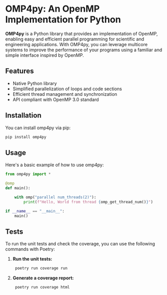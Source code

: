 # OMP4py: An OpenMP Implementation for Python

**OMP4py** is a Python library that provides an implementation of OpenMP, enabling easy and efficient parallel programming for scientific and engineering applications. With OMP4py, you can leverage multicore systems to improve the performance of your programs using a familiar and simple interface inspired by OpenMP.

## Features

- Native Python library
- Simplified parallelization of loops and code sections
- Efficient thread management and synchronization
- API compliant with OpenMP 3.0 standard

## Installation

You can install omp4py via pip:

```bash
pip install omp4py
```

## Usage

Here's a basic example of how to use omp4py:

```python
from omp4py import *

@omp
def main():

    with omp("parallel num_threads(2)"):
        print(f"Hello, World from thread {omp_get_thread_num()}")

if __name__ == "__main__":
    main()
```

## Tests

To run the unit tests and check the coverage, you can use the following commands with Poetry:

1. **Run the unit tests:**

    ```bash
     poetry run coverage run
    ```

2. **Generate a coverage report:**

    ```bash
     poetry run coverage html
    ```